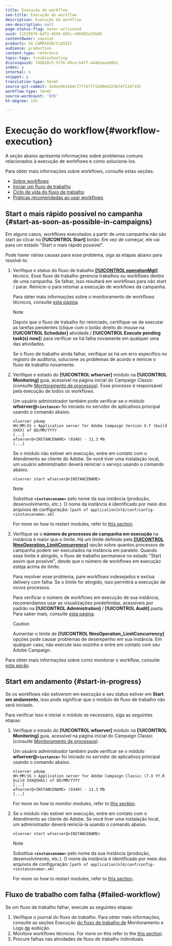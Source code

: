 ```yaml
---
title: Execução do workflow
seo-title: Execução do workflow
description: Execução do workflow
seo-description: null
page-status-flag: never-activated
uuid: 115256f6-bdf2-4594-885c-e90d02a25b80
contentOwner: sauviat
products: SG_CAMPAIGN/CLASSIC
audience: production
content-type: reference
topic-tags: troubleshooting
discoiquuid: 7d8828c5-5776-49ca-b4f7-a4a6aaaa9db1
index: y
internal: n
snippet: y
translation-type: tm+mt
source-git-commit: 5a4ee9b14d4c77f74ff73209d4323bf4f1347155
workflow-type: tm+mt
source-wordcount: '635'
ht-degree: 13%

---
```



# Execução do workflow{#workflow-execution}

A seção abaixo apresenta informações sobre problemas comuns relacionados à execução de workflows e como solucioná-los.

Para obter mais informações sobre workflows, consulte estas seções:

* [Sobre workflows](../../workflow/using/about-workflows.md)
* [Iniciar um fluxo de trabalho](../../workflow/using/starting-a-workflow.md)
* [Ciclo de vida do fluxo de trabalho](../../workflow/using/workflow-life-cycle.md)
* [Práticas recomendadas ao usar workflows](../../workflow/using/workflow-best-practices.md)

## Start o mais rápido possível no campanha {#start-as-soon-as-possible-in-campaigns}

Em alguns casos, workflows executados a partir de uma campanha não são start ao clicar no **[!UICONTROL Start]** botão. Em vez de começar, ele vai para um estado &quot;Start o mais rápido possível&quot;.

Pode haver várias causas para esse problema, siga as etapas abaixo para resolvê-lo:

1. Verifique o status do fluxo de trabalho [**[!UICONTROL operationMgt]**](../../workflow/using/campaign.md) técnico. Esse fluxo de trabalho gerencia trabalhos ou workflows dentro de uma campanha. Se falhar, isso resultará em workflows para não start / parar. Reinicie-o para retomar a execução de workflows da campanha.

   Para obter mais informações sobre o monitoramento de workflows técnicos, consulte [esta página](../../workflow/using/monitoring-technical-workflows.md).

   >[!NOTE]
   >
   >Depois que o fluxo de trabalho for reiniciado, certifique-se de executar as tarefas pendentes (clique com o botão direito do mouse na **[!UICONTROL Scheduler]** atividade / **[!UICONTROL Execute pending task(s) now]**) para verificar se há falha novamente em qualquer uma das atividades.

   Se o fluxo de trabalho ainda falhar, verifique se há um erro específico no registro de auditoria, solucione os problemas de acordo e reinicie o fluxo de trabalho novamente.

1. Verifique o estado do **[!UICONTROL wfserver]** módulo na **[!UICONTROL Monitoring]** guia, acessível na página inicial do Campaign Classic (consulte [Monitoramento de processos](../../production/using/monitoring-processes.md)). Esse processo é responsável pela execução de todos os workflows.

   Um usuário administrador também pode verificar se o módulo **wfserver@`<instance>`** foi iniciado no servidor de aplicativos principal usando o comando abaixo.

   ```
   nlserver pdump
   HH:MM:SS > Application server for Adobe Campaign Version X.Y (build XXXX) of DD/MM/YYYY
   [...]
   wfserver@<INSTANCENAME> (9340) - 11.3 Mb
   [...]
   ```

   Se o módulo não estiver em execução, entre em contato com o Atendimento ao cliente do Adobe. Se você tiver uma instalação local, um usuário administrador deverá reiniciar o serviço usando o comando abaixo.

   ```
   nlserver start wfserver@<INSTANCENAME>
   ```

   >[!NOTE]
   >
   >Substitua **`<instancename>`** pelo nome da sua instância (produção, desenvolvimento, etc.). O nome da instância é identificado por meio dos arquivos de configuração:
   >`[path of application]nl6/conf/config-<instancename>.xml`

   For more on how to restart modules, refer to [this section](../../production/using/usual-commands.md#module-launch-commands).

1. Verifique se o **número de processos de campanha em execução** na instância é maior que o limite. Há um limite definido pela [**[!UICONTROL NmsOperation_LimitConcurrency]**](../../installation/using/configuring-campaign-options.md#campaign-e-workflow-management) opção sobre quantos processos de campanha podem ser executados na instância em paralelo. Quando esse limite é atingido, o fluxo de trabalho permanece no estado &quot;Start assim que possível&quot;, desde que o número de workflows em execução esteja acima do limite.

   Para resolver esse problema, pare workflows indesejados e exclua delivery com falha. Se o limite for atingido, isso permitirá a execução de novos processos.

   Para verificar o número de workflows em execução de sua instância, recomendamos usar as visualizações predefinidas, acessíveis por padrão na **[!UICONTROL Administration]** / **[!UICONTROL Audit]** pasta. Para saber mais, consulte [esta página](../../workflow/using/monitoring-workflow-execution.md#filtering-workflows-status).

   >[!CAUTION]
   >
   >Aumentar o limite de **[!UICONTROL NmsOperation_LimitConcurrency]** opções pode causar problemas de desempenho em sua instância. Em qualquer caso, não execute isso sozinho e entre em contato com seu Adobe Campaign.

Para obter mais informações sobre como monitorar o workflow, consulte [esta seção](../../workflow/using/monitoring-workflow-execution.md).

## Start em andamento {#start-in-progress}

Se os workflows não estiverem em execução e seu status estiver em **Start em andamento**, isso pode significar que o módulo de fluxo de trabalho não será iniciado.

Para verificar isso e iniciar o módulo se necessário, siga as seguintes etapas:

1. Verifique o estado do **[!UICONTROL wfserver]** módulo na **[!UICONTROL Monitoring]** guia, acessível na página inicial do Campaign Classic (consulte [Monitoramento de processos](../../production/using/monitoring-processes.md)).

   Um usuário administrador também pode verificar se o módulo **wfserver@`<instance>`** foi iniciado no servidor de aplicativos principal usando o comando abaixo.

   ```
   nlserver pdump
   HH:MM:SS > Application server for Adobe Campaign Classic (7.X YY.R build XXX@SHA1) of DD/MM/YYYY
   [...]
   wfserver@<INSTANCENAME> (9340) - 11.3 Mb
   [...]
   ```

   For more on how to monitor modules, refer to [this section](../../production/using/usual-commands.md#monitoring-commands-).

1. Se o módulo não estiver em execução, entre em contato com o Atendimento ao cliente do Adobe. Se você tiver uma instalação local, um administrador deverá reiniciá-la usando o comando abaixo.

   ```
   nlserver start wfserver@<INSTANCENAME>
   ```

   >[!NOTE]
   >
   >Substitua **`<instancename>`** pelo nome da sua instância (produção, desenvolvimento, etc.). O nome da instância é identificado por meio dos arquivos de configuração:
   >`[path of application]nl6/conf/config-<instancename>.xml`

   For more on how to restart modules, refer to [this section](../../production/using/usual-commands.md#module-launch-commands).

## Fluxo de trabalho com falha {#failed-workflow}

Se um fluxo de trabalho falhar, execute as seguintes etapas:

1. Verifique o journal do fluxo de trabalho. Para obter mais informações, consulte as seções Execução [do fluxo de trabalho de](../../workflow/using/monitoring-workflow-execution.md) Monitoramento e Logs [de](../../workflow/using/monitoring-workflow-execution.md#displaying-logs) exibição.
1. Monitore workflows técnicos. For more on this refer to the [this section](../../workflow/using/monitoring-technical-workflows.md).
1. Procure falhas nas atividades de fluxo de trabalho individuais.
